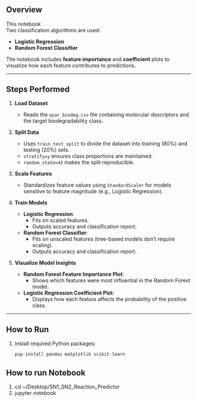 #

## Overview
This notebook  
Two classification algorithms are used:
- **Logistic Regression**
- **Random Forest Classifier**

The notebook includes **feature importance** and **coefficient** plots to visualize how each feature contributes to predictions.

---

## Steps Performed

1. **Load Dataset**
   - Reads the `qsar_biodeg.csv` file containing molecular descriptors and the target biodegradability class.

3. **Split Data**
   - Uses `train_test_split` to divide the dataset into training (80%) and testing (20%) sets.
   - `stratify=y` ensures class proportions are maintained.
   - `random_state=42` makes the split reproducible.

4. **Scale Features**
   - Standardizes feature values using `StandardScaler` for models sensitive to feature magnitude (e.g., Logistic Regression).

5. **Train Models**
   - **Logistic Regression**:
     - Fits on scaled features.
     - Outputs accuracy and classification report.
   - **Random Forest Classifier**:
     - Fits on unscaled features (tree-based models don’t require scaling).
     - Outputs accuracy and classification report.

6. **Visualize Model Insights**
   - **Random Forest Feature Importance Plot**:
     - Shows which features were most influential in the Random Forest model.
   - **Logistic Regression Coefficient Plot**:
     - Displays how each feature affects the probability of the positive class.

---

## How to Run

1. Install required Python packages:
   ```bash
   pip install pandas matplotlib scikit-learn

## How to run Notebook 
1. cd ~/Desktop/SN1_SN2_Reaction_Predictor
2. jupyter notebook

